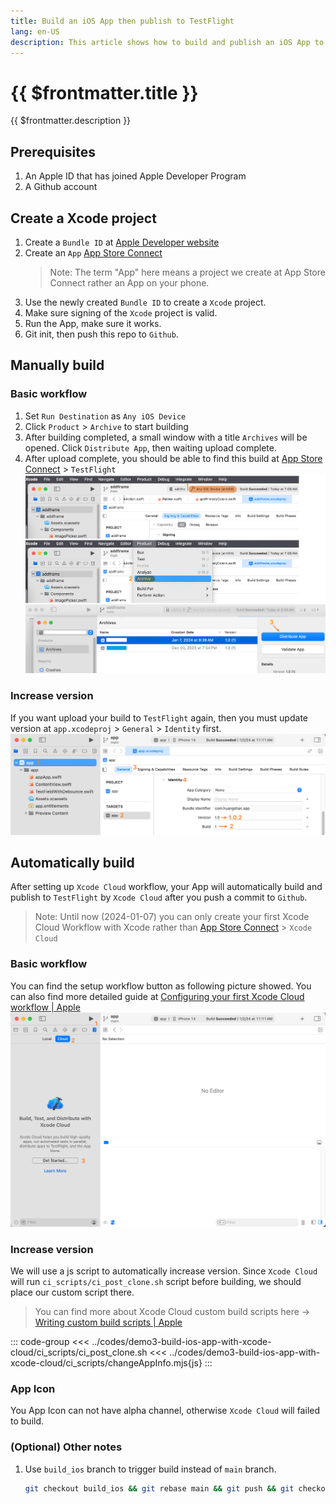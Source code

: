 ```yaml
---
title: Build an iOS App then publish to TestFlight
lang: en-US
description: This article shows how to build and publish an iOS App to TestFlight manually or automatically with Xcode Cloud.
---
```


# {{ $frontmatter.title }}

{{ $frontmatter.description }}

## Prerequisites

1. An Apple ID that has joined Apple Developer Program
2. A Github account

## Create a Xcode project

1. Create a `Bundle ID` at [Apple Developer website](https://developer.apple.com/)
2. Create an `App` [App Store Connect](https://appstoreconnect.apple.com/)
   > Note: The term "App" here means a project we create at App Store Connect rather an App on your phone.
3. Use the newly created `Bundle ID` to create a `Xcode` project.
4. Make sure signing of the `Xcode` project is valid.
5. Run the App, make sure it works.
6. Git init, then push this repo to `Github`.

## Manually build

### Basic workflow

1. Set `Run Destination` as `Any iOS Device`
2. Click `Product` > `Archive` to start building
3. After building completed, a small window with a title `Archives` will be opened. Click `Distribute App`, then waiting upload complete.
4. After upload complete, you should be able to find this build at [App Store Connect](https://appstoreconnect.apple.com/) > `TestFlight`
![picture 0](assets/c93e74cec6f801687d91a2907f97ed58458ff80c932eea1f8e85c15a5f123a5a.png)

### Increase version

If you want upload your build to `TestFlight` again, then you must update version at `app.xcodeproj` > `General` > `Identity` first.
![picture 2](assets/49cec477a2be5af9ecdff5c7b143d88a9d2edb3be1a20948832788bf2e47c950.png)

## Automatically build

After setting up `Xcode Cloud` workflow, your App will automatically build and publish to `TestFlight` by `Xcode Cloud` after you push a commit to `Github`.
> Note: Until now (2024-01-07) you can only create your first Xcode Cloud Workflow with Xcode rather than [App Store Connect](https://appstoreconnect.apple.com/) > `Xcode Cloud`

### Basic workflow

You can find the setup workflow button as following picture showed. You can also find more detailed guide at [Configuring your first Xcode Cloud workflow | Apple](https://developer.apple.com/documentation/xcode/configuring-your-first-xcode-cloud-workflow)
![picture 1](assets/591426f25c434af02884acbdcb8e316b7dcfd44459c6af456c5c5a92c34bd71e.png)

### Increase version

We will use a js script to automatically increase version. Since `Xcode Cloud` will run `ci_scripts/ci_post_clone.sh` script before building, we should place our custom script there.
> You can find more about Xcode Cloud custom build scripts here -> [Writing custom build scripts | Apple](https://developer.apple.com/documentation/xcode/writing-custom-build-scripts)

::: code-group
<<< ../codes/demo3-build-ios-app-with-xcode-cloud/ci_scripts/ci_post_clone.sh
<<< ../codes/demo3-build-ios-app-with-xcode-cloud/ci_scripts/changeAppInfo.mjs{js}
:::

### App Icon

You App Icon can not have alpha channel, otherwise `Xcode Cloud` will failed to build.

### (Optional) Other notes

1. Use `build_ios` branch to trigger build instead of `main` branch.
   ```bash
   git checkout build_ios && git rebase main && git push && git checkout main
   ```
